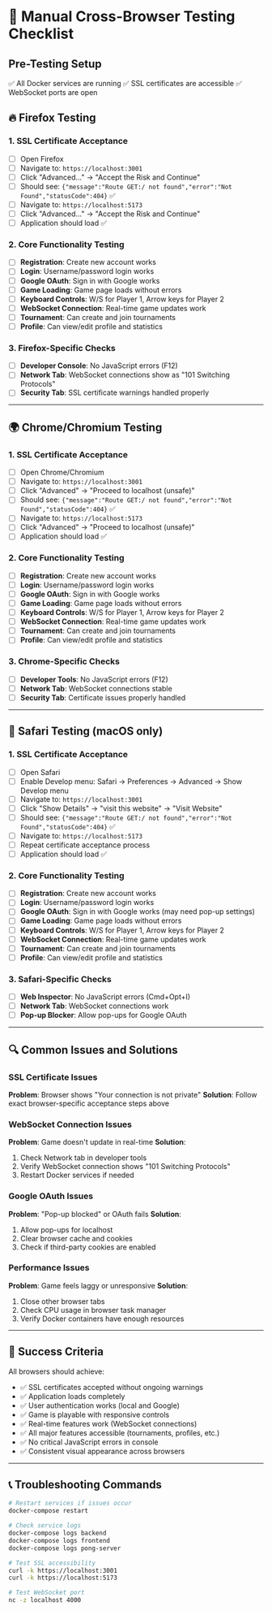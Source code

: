 # 🧪 Manual Cross-Browser Testing Checklist

## Pre-Testing Setup
✅ All Docker services are running
✅ SSL certificates are accessible
✅ WebSocket ports are open

## 🔥 Firefox Testing

### 1. SSL Certificate Acceptance
- [ ] Open Firefox
- [ ] Navigate to: `https://localhost:3001`
- [ ] Click "Advanced..." → "Accept the Risk and Continue"
- [ ] Should see: `{"message":"Route GET:/ not found","error":"Not Found","statusCode":404}` ✅
- [ ] Navigate to: `https://localhost:5173`
- [ ] Click "Advanced..." → "Accept the Risk and Continue"
- [ ] Application should load ✅

### 2. Core Functionality Testing
- [ ] **Registration**: Create new account works
- [ ] **Login**: Username/password login works
- [ ] **Google OAuth**: Sign in with Google works
- [ ] **Game Loading**: Game page loads without errors
- [ ] **Keyboard Controls**: W/S for Player 1, Arrow keys for Player 2
- [ ] **WebSocket Connection**: Real-time game updates work
- [ ] **Tournament**: Can create and join tournaments
- [ ] **Profile**: Can view/edit profile and statistics

### 3. Firefox-Specific Checks
- [ ] **Developer Console**: No JavaScript errors (F12)
- [ ] **Network Tab**: WebSocket connections show as "101 Switching Protocols"
- [ ] **Security Tab**: SSL certificate warnings handled properly

---

## 🌍 Chrome/Chromium Testing

### 1. SSL Certificate Acceptance
- [ ] Open Chrome/Chromium
- [ ] Navigate to: `https://localhost:3001`
- [ ] Click "Advanced" → "Proceed to localhost (unsafe)"
- [ ] Should see: `{"message":"Route GET:/ not found","error":"Not Found","statusCode":404}` ✅
- [ ] Navigate to: `https://localhost:5173`
- [ ] Click "Advanced" → "Proceed to localhost (unsafe)"
- [ ] Application should load ✅

### 2. Core Functionality Testing
- [ ] **Registration**: Create new account works
- [ ] **Login**: Username/password login works
- [ ] **Google OAuth**: Sign in with Google works
- [ ] **Game Loading**: Game page loads without errors
- [ ] **Keyboard Controls**: W/S for Player 1, Arrow keys for Player 2
- [ ] **WebSocket Connection**: Real-time game updates work
- [ ] **Tournament**: Can create and join tournaments
- [ ] **Profile**: Can view/edit profile and statistics

### 3. Chrome-Specific Checks
- [ ] **Developer Tools**: No JavaScript errors (F12)
- [ ] **Network Tab**: WebSocket connections stable
- [ ] **Security Tab**: Certificate issues properly handled

---

## 🍎 Safari Testing (macOS only)

### 1. SSL Certificate Acceptance
- [ ] Open Safari
- [ ] Enable Develop menu: Safari → Preferences → Advanced → Show Develop menu
- [ ] Navigate to: `https://localhost:3001`
- [ ] Click "Show Details" → "visit this website" → "Visit Website"
- [ ] Should see: `{"message":"Route GET:/ not found","error":"Not Found","statusCode":404}` ✅
- [ ] Navigate to: `https://localhost:5173`
- [ ] Repeat certificate acceptance process
- [ ] Application should load ✅

### 2. Core Functionality Testing
- [ ] **Registration**: Create new account works
- [ ] **Login**: Username/password login works
- [ ] **Google OAuth**: Sign in with Google works (may need pop-up settings)
- [ ] **Game Loading**: Game page loads without errors
- [ ] **Keyboard Controls**: W/S for Player 1, Arrow keys for Player 2
- [ ] **WebSocket Connection**: Real-time game updates work
- [ ] **Tournament**: Can create and join tournaments
- [ ] **Profile**: Can view/edit profile and statistics

### 3. Safari-Specific Checks
- [ ] **Web Inspector**: No JavaScript errors (Cmd+Opt+I)
- [ ] **Network Tab**: WebSocket connections work
- [ ] **Pop-up Blocker**: Allow pop-ups for Google OAuth

---

## 🔍 Common Issues and Solutions

### SSL Certificate Issues
**Problem**: Browser shows "Your connection is not private"
**Solution**: Follow exact browser-specific acceptance steps above

### WebSocket Connection Issues
**Problem**: Game doesn't update in real-time
**Solution**: 
1. Check Network tab in developer tools
2. Verify WebSocket connection shows "101 Switching Protocols"
3. Restart Docker services if needed

### Google OAuth Issues
**Problem**: "Pop-up blocked" or OAuth fails
**Solution**:
1. Allow pop-ups for localhost
2. Clear browser cache and cookies
3. Check if third-party cookies are enabled

### Performance Issues
**Problem**: Game feels laggy or unresponsive
**Solution**:
1. Close other browser tabs
2. Check CPU usage in browser task manager
3. Verify Docker containers have enough resources

---

## 🎯 Success Criteria

All browsers should achieve:
- ✅ SSL certificates accepted without ongoing warnings
- ✅ Application loads completely
- ✅ User authentication works (local and Google)
- ✅ Game is playable with responsive controls
- ✅ Real-time features work (WebSocket connections)
- ✅ All major features accessible (tournaments, profiles, etc.)
- ✅ No critical JavaScript errors in console
- ✅ Consistent visual appearance across browsers

---

## 📞 Troubleshooting Commands

```bash
# Restart services if issues occur
docker-compose restart

# Check service logs
docker-compose logs backend
docker-compose logs frontend
docker-compose logs pong-server

# Test SSL accessibility
curl -k https://localhost:3001
curl -k https://localhost:5173

# Test WebSocket port
nc -z localhost 4000
```
